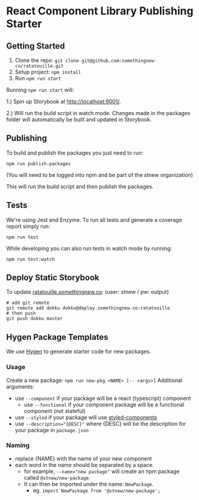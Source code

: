# React Component Library Publishing Starter

## Getting Started

1. Clone the repo: `git clone git@github.com:somethingnew-co/ratatouille.git`
2. Setup project: `npm install`
3. Run `npm run start`

Running `npm run start` will:

1.) Spin up Storybook at [http://localhost:9001/](http://localhost:9001/).

2.) Will run the build script in watch mode. Changes made in the packages folder will automatically be built and updated in Storybook.

## Publishing

To build and publish the packages you just need to run:

```
npm run publish-packages
```

(You will need to be logged into npm and be part of the stnew organization)

This will run the build script and then publish the packages.

## Tests

We're using Jest and Enzyme. To run all tests and generate a coverage report simply run:

```
npm run test
```

While developing you can also run tests in watch mode by running:

```
npm run test:watch
```

## Deploy Static Storybook

To update [ratatouille.somethingnew.co](https://ratatouille.somethingnew.co):
(user: stnew / pw: output)

```
# add git remote
git remote add dokku dokku@deploy.somethingnew.co:ratatouille
# then push
git push dokku master
```

## Hygen Package Templates
We use [Hygen](http://www.hygen.io/) to generate starter code for new packages.

### Usage
Create a new package: `npm run new-pkg <NAME> [-- <args>]`
Additional arguments:
- use `--component` if your package will be a react (typescript) component
  - use `--functional` if your component package will be a functional component (not stateful)
- use `--styled` if your package will use [styled-components](https://www.styled-components.com/)
- use `--description="{DESC}"` where {DESC} will be the description for your package in `package.json`

### Naming
- replace {NAME} with the name of your new component
- each word in the name should be separated by a space.
  - for example, `--name="new package"` will create an npm package called `@stnew/new-package`.
  - It can then be imported under the name: `NewPackage`.
    - eg. `import NewPackage from '@stnew/new-package';`
